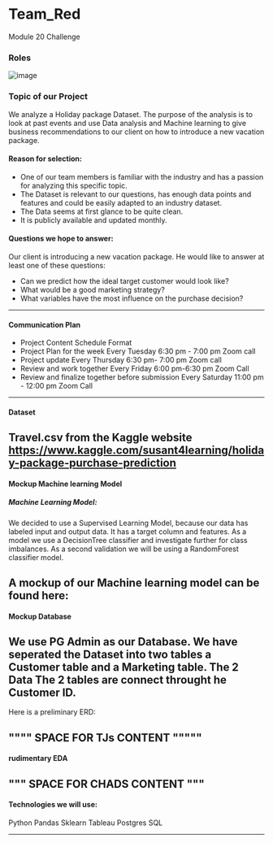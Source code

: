 # Team_Red
Module 20 Challenge

### Roles


![image](https://user-images.githubusercontent.com/91682586/157859031-1ea508cf-c6c7-4887-bb5a-eafee28b8a9b.png)


### Topic of our Project

We analyze a Holiday package Dataset. The purpose of the analysis is to look at past events and use Data analysis and Machine learning to give business recommendations to our client on how to introduce a new vacation package.

#### Reason for selection: 

-	One of our team members is familiar with the industry and has a passion for analyzing this specific topic.
-	The Dataset is relevant to our questions, has enough data points and features and could be easily adapted to an industry dataset.
-	The Data seems at first glance to be quite clean.
-	It is publicly available and updated monthly. 

#### Questions we hope to answer:

Our client is introducing a new vacation package. He would like to answer at least one of these questions:

-	Can we predict how the ideal target customer would look like?
-	What would be a good marketing strategy?
-	What variables have the most influence on the purchase decision?

---
#### Communication Plan			
			
 - Project	Content	Schedule	Format
 - Project Plan for the week	Every Tuesday 6:30 pm - 7:00 pm	Zoom call
 - Project update 	Every Thursday 6:30 pm- 7:00 pm	Zoom call
 - Review and work together 	Every Friday 6:00 pm-6:30 pm	Zoom Call
 - Review and finalize together before submission 	Every Saturday 11:00 pm - 12:00 pm	Zoom Call
---
#### Dataset

Travel.csv from the Kaggle website
https://www.kaggle.com/susant4learning/holiday-package-purchase-prediction
---
#### Mockup Machine learning Model

##### Machine Learning Model:
We decided to use a Supervised Learning Model, because our data has labeled input and output data.
It has a target column and features.
As a model we use a DecisionTree classifier and investigate further for class imbalances.
As a second validation we will be using a RandomForest classifier model.

A mockup of our Machine learning model can be found here: 
---
#### Mockup Database

We use PG Admin as our Database.
We have seperated the Dataset into two tables a Customer table and a Marketing table.
The 2 Data
The 2 tables are connect throught he Customer ID.
---
Here is a preliminary ERD:

"""" SPACE FOR TJs CONTENT """""
---
#### rudimentary EDA 

""" SPACE FOR CHADS CONTENT """
---
#### Technologies we will use:

Python
Pandas
Sklearn
Tableau
Postgres SQL

---










